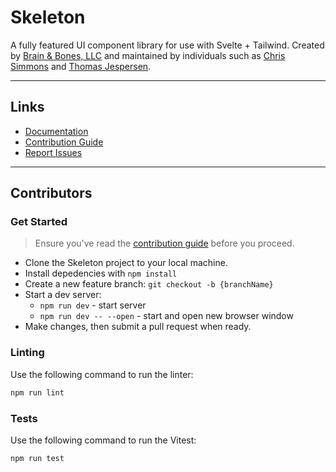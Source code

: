 # Skeleton

A fully featured UI component library for use with Svelte + Tailwind. Created by [Brain & Bones, LLC](https://www.brainandbonesllc.com/) and maintained by individuals such as [Chris Simmons](https://github.com/endigo9740) and [Thomas Jespersen](https://github.com/thomasbjespersen).

---

## Links

- [Documentation](https://skeleton.brainandbonesllc.com/)
- [Contribution Guide](https://skeleton.brainandbonesllc.com/docs/contributions)
- [Report Issues](https://github.com/Brain-Bones/skeleton/issues)

---

## Contributors

### Get Started

> Ensure you've read the [contribution guide](https://skeleton.brainandbonesllc.com/docs/contributions) before you proceed.

* Clone the Skeleton project to your local machine.
* Install depedencies with `npm install`
* Create a new feature branch: `git checkout -b {branchName}`
* Start a dev server:
    * `npm run dev` - start server
    * `npm run dev -- --open` - start and open new browser window
* Make changes, then submit a pull request when ready.

### Linting

Use the following command to run the linter:

```bash
npm run lint
```

### Tests

Use the following command to run the Vitest:

```bash
npm run test
```
